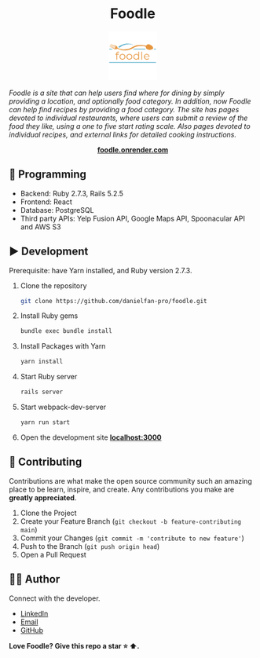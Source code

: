 <h1 align="center">Foodle</h1>

<p align="center">
  <img src="/app/assets/images/foodle transparent.png" alt="Foodle logo" width="100px" height="100px"/>

<i>Foodle is a site that can help users find where for dining by simply providing a location, and optionally food category. In addition, now Foodle can help find recipes by providing a food category. The site has pages devoted to individual restaurants, where users can submit a review of the food they like, using a one to five start rating scale. Also pages devoted to individual recipes, and external links for detailed cooking instructions.</i>
<br>

</p>

<p align="center">
  <a href="https://foodle.onrender.com"><strong>foodle.onrender.com</strong></a>
  <br>
</p>

## 🚀 Programming

- Backend: Ruby 2.7.3, Rails 5.2.5
- Frontend: React
- Database: PostgreSQL
- Third party APIs: Yelp Fusion API, Google Maps API, Spoonacular API and AWS S3

## ▶️ Development
Prerequisite: have Yarn installed, and Ruby version 2.7.3.

1. Clone the repository
    ```sh
    git clone https://github.com/danielfan-pro/foodle.git
    ```
    
2. Install Ruby gems
    ```sh
    bundle exec bundle install
    ```
    
3. Install Packages with Yarn
    ```sh
    yarn install
    ```
    
4. Start Ruby server
    ```sh
    rails server
    ```
    
5. Start webpack-dev-server
    ```sh
    yarn run start
    ```
    
6. Open the development site **[localhost:3000](http://localhost:3000)**
    
## 🤝 Contributing

Contributions are what make the open source community such an amazing place to be learn, inspire, and create.
Any contributions you make are **greatly appreciated**.

1. Clone the Project
2. Create your Feature Branch (`git checkout -b feature-contributing main`)
3. Commit your Changes (`git commit -m 'contribute to new feature'`)
4. Push to the Branch (`git push origin head`)
5. Open a Pull Request

## 👨‍💻 Author

Connect with the developer.

- [LinkedIn][linkedin]
- [Email][email]
- [GitHub][github]

**Love Foodle? Give this repo a star :star: :arrow_up:.**

[linkedin]: https://www.linkedin.com/in/danielfanpro/
[email]: mailto:danielfanpro@icloud.com
[github]: https://github.com/danielfan-pro
